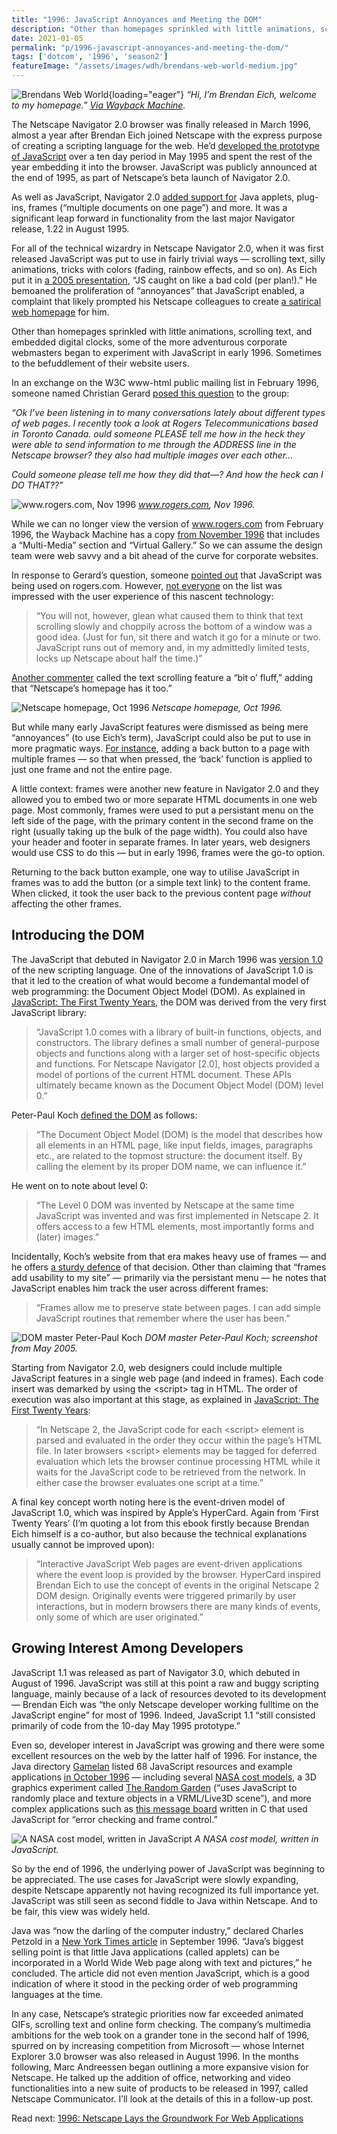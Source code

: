 ```yaml
---
title: "1996: JavaScript Annoyances and Meeting the DOM"
description: "Other than homepages sprinkled with little animations, scrolling text, and embedded digital clocks, adventurous corporate webmasters began to experiment with JavaScript in early 1996."
date: 2021-01-05
permalink: "p/1996-javascript-annoyances-and-meeting-the-dom/"
tags: ['dotcom', '1996', 'season2']
featureImage: "/assets/images/wdh/brendans-web-world-medium.jpg"
---
```


![Brendans Web World](/assets/images/wdh/brendans-web-world-medium.jpg){loading="eager"}
*“Hi, I’m Brendan Eich, welcome to my homepage.” [Via Wayback Machine](https://web.archive.org/web/19981207072942/people.netscape.com/brendan/).*

The Netscape Navigator 2.0 browser was finally released in March 1996, almost a year after Brendan Eich joined Netscape with the express purpose of creating a scripting language for the web. He’d [developed the prototype of JavaScript](/p/1995-the-birth-of-javascript/) over a ten day period in May 1995 and spent the rest of the year embedding it into the browser. JavaScript was publicly announced at the end of 1995, as part of Netscape’s beta launch of Navigator 2.0.

As well as JavaScript, Navigator 2.0 [added support for](https://web.archive.org/web/19970614000538/http://home.netscape.com/eng/mozilla/2.0/relnotes/windows-2.0.html) Java applets, plug-ins, frames (“multiple documents on one page”) and more. It was a significant leap forward in functionality from the last major Navigator release, 1.22 in August 1995.

For all of the technical wizardry in Netscape Navigator 2.0, when it was first released JavaScript was put to use in fairly trivial ways — scrolling text, silly animations, tricks with colors (fading, rainbow effects, and so on). As Eich put it in [a 2005 presentation](https://www-archive.mozilla.org/js/language/ICFP-Keynote.ppt), “JS caught on like a bad cold (per plan!).” He bemoaned the proliferation of “annoyances” that JavaScript enabled, a complaint that likely prompted his Netscape colleagues to create [a satirical web homepage](http://web.archive.org/web/19981207072942/people.netscape.com/brendan/) for him.

Other than homepages sprinkled with little animations, scrolling text, and embedded digital clocks, some of the more adventurous corporate webmasters began to experiment with JavaScript in early 1996. Sometimes to the befuddlement of their website users.

In an exchange on the W3C www-html public mailing list in February 1996, someone named Christian Gerard [posed this question](https://lists.w3.org/Archives/Public/www-html/1996Feb/0110.html) to the group:

*“Ok I’ve been listening in to many conversations lately about different types of web pages. I recently took a look at Rogers Telecommunications based in Toronto Canada. ould someone PLEASE tell me how in the heck they were able to send information to me through the ADDRESS line in the Netscape browser? they also had multiple images over each other…*

*Could someone please tell me how they did that—? And how the heck can I DO THAT??”*

![www.rogers.com, Nov 1996](/assets/images/wdh/rogers_dotcom_nov96-1024x983.jpg)
*www.rogers.com, Nov 1996.*

While we can no longer view the version of www.rogers.com from February 1996, the Wayback Machine has a copy [from November 1996](https://web.archive.org/web/19961114043213/http://www.rogers.com/) that includes a “Multi-Media” section and “Virtual Gallery.” So we can assume the design team were web savvy and a bit ahead of the curve for corporate websites.

In response to Gerard’s question, someone [pointed out](https://lists.w3.org/Archives/Public/www-html/1996Feb/0111.html) that JavaScript was being used on rogers.com. However, [not everyone](https://lists.w3.org/Archives/Public/www-html/1996Feb/0116.html) on the list was impressed with the user experience of this nascent technology:

> “You will not, however, glean what caused them to think that text scrolling slowly and choppily across the bottom of a window was a good idea. (Just for fun, sit there and watch it go for a minute or two. JavaScript runs out of memory and, in my admittedly limited tests, locks up Netscape about half the time.)”

[Another commenter](https://lists.w3.org/Archives/Public/www-html/1996Feb/0118.html) called the text scrolling feature a “bit o’ fluff,” adding that “Netscape’s homepage has it too.”

![Netscape homepage, Oct 1996](/assets/images/wdh/netscape_homepage_oct96-1024x618.jpg)
*Netscape homepage, Oct 1996.*

But while many early JavaScript features were dismissed as being mere “annoyances” (to use Eich’s term), JavaScript could also be put to use in more pragmatic ways. [For instance](https://lists.w3.org/Archives/Public/www-html/1996Feb/0027.html), adding a back button to a page with multiple frames — so that when pressed, the ‘back’ function is applied to just one frame and not the entire page.

A little context: frames were another new feature in Navigator 2.0 and they allowed you to embed two or more separate HTML documents in one web page. Most commonly, frames were used to put a persistant menu on the left side of the page, with the primary content in the second frame on the right (usually taking up the bulk of the page width). You could also have your header and footer in separate frames. In later years, web designers would use CSS to do this — but in early 1996, frames were the go-to option.

Returning to the back button example, one way to utilise JavaScript in frames was to add the button (or a simple text link) to the content frame. When clicked, it took the user back to the previous content page _without_ affecting the other frames.

Introducing the DOM
-------------------

The JavaScript that debuted in Navigator 2.0 in March 1996 was [version 1.0](https://www.itprotoday.com/web-application-management/state-javascript-language-versions) of the new scripting language. One of the innovations of JavaScript 1.0 is that it led to the creation of what would become a fundemantal model of web programming: the Document Object Model (DOM). As explained in [JavaScript: The First Twenty Years](https://zenodo.org/record/3707008#.X6XOHVMzbDo), the DOM was derived from the very first JavaScript library:

> “JavaScript 1.0 comes with a library of built-in functions, objects, and constructors. The library defines a small number of general-purpose objects and functions along with a larger set of host-specific objects and functions. For Netscape Navigator \[2.0\], host objects provided a model of portions of the current HTML document. These APIs ultimately became known as the Document Object Model (DOM) level 0.”

Peter-Paul Koch [defined the DOM](https://web.archive.org/web/20031205223929/http://www.quirksmode.org:80/js/dom0.html) as follows:

> “The Document Object Model (DOM) is the model that describes how all elements in an HTML page, like input fields, images, paragraphs etc., are related to the topmost structure: the document itself. By calling the element by its proper DOM name, we can influence it.”

He went on to note about level 0:

> “The Level 0 DOM was invented by Netscape at the same time JavaScript was invented and was first implemented in Netscape 2. It offers access to a few HTML elements, most importantly forms and (later) images.”

Incidentally, Koch’s website from that era makes heavy use of frames — and he offers [a sturdy defence](https://web.archive.org/web/20050306230508mp_/http://www.quirksmode.org/about/frames.html) of that decision. Other than claiming that “frames add usability to my site” — primarily via the persistant menu — he notes that JavaScript enables him track the user across different frames:

> “Frames allow me to preserve state between pages. I can add simple JavaScript routines that remember where the user has been.”

![DOM master Peter-Paul Koch](/assets/images/wdh/quirksmode_frames_2003-1024x655.jpg)
*DOM master Peter-Paul Koch; screenshot from May 2005.*

Starting from Navigator 2.0, web designers could include multiple JavaScript features in a single web page (and indeed in frames). Each code insert was demarked by using the &#60;script&#62; tag in HTML. The order of execution was also important at this stage, as explained in [JavaScript: The First Twenty Years](https://zenodo.org/record/3707008#.X6XOHVMzbDo):

> “In Netscape 2, the JavaScript code for each &#60;script&#62; element is parsed and evaluated in the order they occur within the page’s HTML file. In later browsers &#60;script&#62; elements may be tagged for deferred evaluation which lets the browser continue processing HTML while it waits for the JavaScript code to be retrieved from the network. In either case the browser evaluates one script at a time.”

A final key concept worth noting here is the event-driven model of JavaScript 1.0, which was inspired by Apple’s HyperCard. Again from ‘First Twenty Years’ (I’m quoting a lot from this ebook firstly because Brendan Eich himself is a co-author, but also because the technical explanations usually cannot be improved upon):

> “Interactive JavaScript Web pages are event-driven applications where the event loop is provided by the browser. HyperCard inspired Brendan Eich to use the concept of events in the original Netscape 2 DOM design. Originally events were triggered primarily by user interactions, but in modern browsers there are many kinds of events, only some of which are user originated.”

Growing Interest Among Developers
---------------------------------

JavaScript 1.1 was released as part of Navigator 3.0, which debuted in August of 1996. JavaScript was still at this point a raw and buggy scripting language, mainly because of a lack of resources devoted to its development — Brendan Eich was “the only Netscape developer working fulltime on the JavaScript engine” for most of 1996. Indeed, JavaScript 1.1 “still consisted primarily of code from the 10-day May 1995 prototype.”

Even so, developer interest in JavaScript was growing and there were some excellent resources on the web by the latter half of 1996. For instance, the Java directory [Gamelan](https://web.archive.org/web/19961220054020/http://www.gamelan.com/) listed 68 JavaScript resources and example applications [in October 1996](https://web.archive.org/web/19961022194345/http://www.gamelan.com:80/pages/Gamelan.related.javascript.html#5736) — including several [NASA cost models](https://web.archive.org/web/19970522091306/http://www.jsc.nasa.gov/bu2/TOC.html), a 3D graphics experiment called [The Random Garden](https://web.archive.org/web/19961224195218/http://www.neosoft.com/~pdalberg/VRMLs/random_garden.html) (“uses JavaScript to randomly place and texture objects in a VRML/Live3D scene”), and more complex applications such as [this message board](https://web.archive.org/web/19971222051554/http://heraclea.it/messaggi/) written in C that used JavaScript for “error checking and frame control.”

![A NASA cost model, written in JavaScript](/assets/images/wdh/NASA_javascript-1024x721.jpg)
*A NASA cost model, written in JavaScript.*

So by the end of 1996, the underlying power of JavaScript was beginning to be appreciated. The use cases for JavaScript were slowly expanding, despite Netscape apparently not having recognized its full importance yet. JavaScript was still seen as second fiddle to Java within Netscape. And to be fair, this view was widely held.

Java was “now the darling of the computer industry,” declared Charles Petzold in a [New York Times article](https://www.nytimes.com/1996/09/09/business/programming-languages-survivors-and-wannabes.html?searchResultPosition=10) in September 1996. “Java’s biggest selling point is that little Java applications (called applets) can be incorporated in a World Wide Web page along with text and pictures,” he concluded. The article did not even mention JavaScript, which is a good indication of where it stood in the pecking order of web programming languages at the time.

In any case, Netscape’s strategic priorities now far exceeded animated GIFs, scrolling text and online form checking. The company’s multimedia ambitions for the web took on a grander tone in the second half of 1996, spurred on by increasing competition from Microsoft — whose Internet Explorer 3.0 browser was also released in August 1996. In the months following, Marc Andreessen began outlining a more expansive vision for Netscape. He talked up the addition of office, networking and video functionalities into a new suite of products to be released in 1997, called Netscape Communicator. I’ll look at the details of this in a follow-up post.



Read next: [1996: Netscape Lays the Groundwork For Web Applications](/p/1996-netscape-lays-the-groundwork-for-web-applications/)
